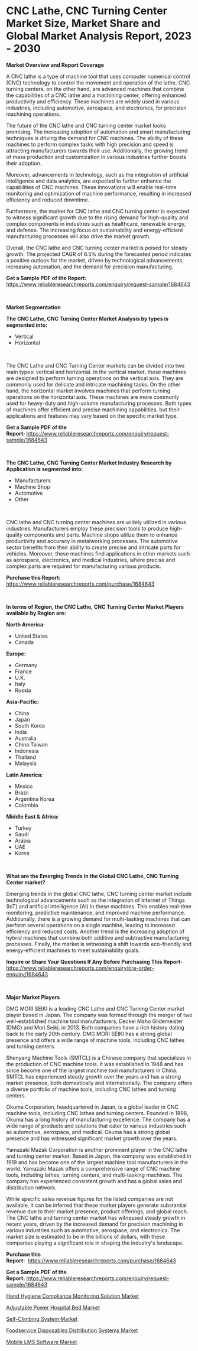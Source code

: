 <p><h1>CNC Lathe, CNC Turning Center Market Size, Market Share and Global Market Analysis Report, 2023 - 2030</h1></p><p><strong>Market Overview and Report Coverage</strong></p>
<p><p>A CNC lathe is a type of machine tool that uses computer numerical control (CNC) technology to control the movement and operation of the lathe. CNC turning centers, on the other hand, are advanced machines that combine the capabilities of a CNC lathe and a machining center, offering enhanced productivity and efficiency. These machines are widely used in various industries, including automotive, aerospace, and electronics, for precision machining operations.</p><p>The future of the CNC lathe and CNC turning center market looks promising. The increasing adoption of automation and smart manufacturing techniques is driving the demand for CNC machines. The ability of these machines to perform complex tasks with high precision and speed is attracting manufacturers towards their use. Additionally, the growing trend of mass production and customization in various industries further boosts their adoption.</p><p>Moreover, advancements in technology, such as the integration of artificial intelligence and data analytics, are expected to further enhance the capabilities of CNC machines. These innovations will enable real-time monitoring and optimization of machine performance, resulting in increased efficiency and reduced downtime.</p><p>Furthermore, the market for CNC lathe and CNC turning center is expected to witness significant growth due to the rising demand for high-quality and complex components in industries such as healthcare, renewable energy, and defense. The increasing focus on sustainability and energy-efficient manufacturing processes will also drive the market growth.</p><p>Overall, the CNC lathe and CNC turning center market is poised for steady growth. The projected CAGR of 6.5% during the forecasted period indicates a positive outlook for the market, driven by technological advancements, increasing automation, and the demand for precision manufacturing.</p></p>
<p><strong>Get a Sample PDF of the Report:</strong> <a href="https://www.reliableresearchreports.com/enquiry/request-sample/1684643">https://www.reliableresearchreports.com/enquiry/request-sample/1684643</a></p>
<p>&nbsp;</p>
<p><strong>Market Segmentation</strong></p>
<p><strong>The CNC Lathe, CNC Turning Center Market Analysis by types is segmented into:</strong></p>
<p><ul><li>Vertical</li><li>Horizontal</li></ul></p>
<p>&nbsp;</p>
<p><p>The CNC Lathe and CNC Turning Center markets can be divided into two main types: vertical and horizontal. In the vertical market, these machines are designed to perform turning operations on the vertical axis. They are commonly used for delicate and intricate machining tasks. On the other hand, the horizontal market involves machines that perform turning operations on the horizontal axis. These machines are more commonly used for heavy-duty and high-volume manufacturing processes. Both types of machines offer efficient and precise machining capabilities, but their applications and features may vary based on the specific market type.</p></p>
<p><strong>Get a Sample PDF of the Report:</strong>&nbsp;<a href="https://www.reliableresearchreports.com/enquiry/request-sample/1684643">https://www.reliableresearchreports.com/enquiry/request-sample/1684643</a></p>
<p>&nbsp;</p>
<p><strong>The CNC Lathe, CNC Turning Center Market Industry Research by Application is segmented into:</strong></p>
<p><ul><li>Manufacturers</li><li>Machine Shop</li><li>Automotive</li><li>Other</li></ul></p>
<p>&nbsp;</p>
<p><p>CNC lathe and CNC turning center machines are widely utilized in various industries. Manufacturers employ these precision tools to produce high-quality components and parts. Machine shops utilize them to enhance productivity and accuracy in metalworking processes. The automotive sector benefits from their ability to create precise and intricate parts for vehicles. Moreover, these machines find applications in other markets such as aerospace, electronics, and medical industries, where precise and complex parts are required for manufacturing various products.</p></p>
<p><strong>Purchase this Report:</strong>&nbsp; <a href="https://www.reliableresearchreports.com/purchase/1684643">https://www.reliableresearchreports.com/purchase/1684643</a></p>
<p>&nbsp;</p>
<p><strong>In terms of Region, the CNC Lathe, CNC Turning Center Market Players available by Region are:</strong></p>
<p>
    <p> <strong> North America: </strong>
        <ul>
            <li>United States</li>
            <li>Canada</li>
        </ul>
        </p> 
    <p> <strong> Europe: </strong>
        <ul>
            <li>Germany</li>
            <li>France</li>
            <li>U.K.</li>
            <li>Italy</li>
            <li>Russia</li>
        </ul>
        </p> 
    <p> <strong> Asia-Pacific: </strong>
        <ul>
            <li>China</li>
            <li>Japan</li>
            <li>South Korea</li>
            <li>India</li>
            <li>Australia</li>
            <li>China Taiwan</li>
            <li>Indonesia</li>
            <li>Thailand</li>
            <li>Malaysia</li>
        </ul>
        </p> 
    <p> <strong> Latin America: </strong>
        <ul>
            <li>Mexico</li>
            <li>Brazil</li>
            <li>Argentina Korea</li>
            <li>Colombia</li>
        </ul>
        </p> 
    <p> <strong> Middle East & Africa: </strong>
        <ul>
            <li>Turkey</li>
            <li>Saudi</li>
            <li>Arabia</li>
            <li>UAE</li>
            <li>Korea</li>
        </ul>
    </p>
    </p>
<p>&nbsp;</p>
<p><strong>What are the Emerging Trends in the Global CNC Lathe, CNC Turning Center market?</strong></p>
<p><p>Emerging trends in the global CNC lathe, CNC turning center market include technological advancements such as the integration of Internet of Things (IoT) and artificial intelligence (AI) in these machines. This enables real-time monitoring, predictive maintenance, and improved machine performance. Additionally, there is a growing demand for multi-tasking machines that can perform several operations on a single machine, leading to increased efficiency and reduced costs. Another trend is the increasing adoption of hybrid machines that combine both additive and subtractive manufacturing processes. Finally, the market is witnessing a shift towards eco-friendly and energy-efficient machines to meet sustainability goals.</p></p>
<p><strong>Inquire or Share Your Questions If Any Before Purchasing This Report</strong>- <a href="https://www.reliableresearchreports.com/enquiry/pre-order-enquiry/1684643">https://www.reliableresearchreports.com/enquiry/pre-order-enquiry/1684643</a></p>
<p>&nbsp;</p>
<p><strong>Major Market Players</strong></p>
<p><p>DMG MORI SEIKI is a leading CNC Lathe and CNC Turning Center market player based in Japan. The company was formed through the merger of two well-established machine tool manufacturers, Deckel Maho Gildemeister (DMG) and Mori Seiki, in 2013. Both companies have a rich history dating back to the early 20th century. DMG MORI SEIKI has a strong global presence and offers a wide range of machine tools, including CNC lathes and turning centers.</p><p>Shenyang Machine Tools (SMTCL) is a Chinese company that specializes in the production of CNC machine tools. It was established in 1948 and has since become one of the largest machine tool manufacturers in China. SMTCL has experienced steady growth over the years and has a strong market presence, both domestically and internationally. The company offers a diverse portfolio of machine tools, including CNC lathes and turning centers.</p><p>Okuma Corporation, headquartered in Japan, is a global leader in CNC machine tools, including CNC lathes and turning centers. Founded in 1898, Okuma has a long history of manufacturing excellence. The company has a wide range of products and solutions that cater to various industries such as automotive, aerospace, and medical. Okuma has a strong global presence and has witnessed significant market growth over the years.</p><p>Yamazaki Mazak Corporation is another prominent player in the CNC lathe and turning center market. Based in Japan, the company was established in 1919 and has become one of the largest machine tool manufacturers in the world. Yamazaki Mazak offers a comprehensive range of CNC machine tools, including lathes, turning centers, and multi-tasking machines. The company has experienced consistent growth and has a global sales and distribution network.</p><p>While specific sales revenue figures for the listed companies are not available, it can be inferred that these market players generate substantial revenue due to their market presence, product offerings, and global reach. The CNC lathe and turning center market has witnessed steady growth in recent years, driven by the increased demand for precision machining in various industries such as automotive, aerospace, and electronics. The market size is estimated to be in the billions of dollars, with these companies playing a significant role in shaping the industry's landscape.</p></p>
<p><strong>Purchase this Report:</strong>&nbsp;&nbsp;<a href="https://www.reliableresearchreports.com/purchase/1684643">https://www.reliableresearchreports.com/purchase/1684643</a></p>
<p></p>
<p><strong>Get a Sample PDF of the Report:</strong>&nbsp;<a href="https://www.reliableresearchreports.com/enquiry/request-sample/1684643">https://www.reliableresearchreports.com/enquiry/request-sample/1684643</a></p>
<p><p><a href="https://medium.com/@sake.use.loan/hand-hygiene-compliance-monitoring-solution-market-furnishes-information-on-market-share-market-47c73567876f">Hand Hygiene Compliance Monitoring Solution Market</a></p><p><a href="https://medium.com/@melt.scale.beast/adjustable-power-hospital-bed-market-analysis-its-cagr-market-segmentation-and-global-industry-093c24c3f059">Adjustable Power Hospital Bed Market</a></p><p><a href="https://www.linkedin.com/pulse/self-climbing-system-market-size-share-global-analysis/">Self-Climbing System Market</a></p><p><a href="https://github.com/AKSHATREPORTPRIME/Market-Research-Report-List-1/blob/main/foodservice-disposables-distribution-systems-market.md">Foodservice Disposables Distribution Systems Market</a></p><p><a href="https://github.com/lilstefpacute/Market-Research-Report-List-1/blob/main/mobile-lms-software-market.md">Mobile LMS Software Market</a></p></p>